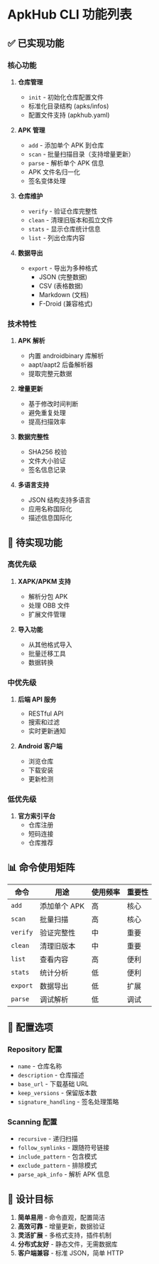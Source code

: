 # ApkHub CLI 功能列表

## ✅ 已实现功能

### 核心功能

1. **仓库管理**
   - `init` - 初始化仓库配置文件
   - 标准化目录结构 (apks/infos)
   - 配置文件支持 (apkhub.yaml)

2. **APK 管理**
   - `add` - 添加单个 APK 到仓库
   - `scan` - 批量扫描目录（支持增量更新）
   - `parse` - 解析单个 APK 信息
   - APK 文件名归一化
   - 签名变体处理

3. **仓库维护**
   - `verify` - 验证仓库完整性
   - `clean` - 清理旧版本和孤立文件
   - `stats` - 显示仓库统计信息
   - `list` - 列出仓库内容

4. **数据导出**
   - `export` - 导出为多种格式
     - JSON (完整数据)
     - CSV (表格数据)
     - Markdown (文档)
     - F-Droid (兼容格式)

### 技术特性

1. **APK 解析**
   - 内置 androidbinary 库解析
   - aapt/aapt2 后备解析器
   - 提取完整元数据

2. **增量更新**
   - 基于修改时间判断
   - 避免重复处理
   - 提高扫描效率

3. **数据完整性**
   - SHA256 校验
   - 文件大小验证
   - 签名信息记录

4. **多语言支持**
   - JSON 结构支持多语言
   - 应用名称国际化
   - 描述信息国际化

## 🚧 待实现功能

### 高优先级

1. **XAPK/APKM 支持**
   - 解析分包 APK
   - 处理 OBB 文件
   - 扩展文件管理

2. **导入功能**
   - 从其他格式导入
   - 批量迁移工具
   - 数据转换

### 中优先级

1. **后端 API 服务**
   - RESTful API
   - 搜索和过滤
   - 实时更新通知

2. **Android 客户端**
   - 浏览仓库
   - 下载安装
   - 更新检测

### 低优先级

1. **官方索引平台**
   - 仓库注册
   - 短码连接
   - 仓库推荐

## 📊 命令使用矩阵

| 命令 | 用途 | 使用频率 | 重要性 |
|------|------|----------|--------|
| `add` | 添加单个 APK | 高 | 核心 |
| `scan` | 批量扫描 | 高 | 核心 |
| `verify` | 验证完整性 | 中 | 重要 |
| `clean` | 清理旧版本 | 中 | 重要 |
| `list` | 查看内容 | 高 | 便利 |
| `stats` | 统计分析 | 低 | 便利 |
| `export` | 数据导出 | 低 | 扩展 |
| `parse` | 调试解析 | 低 | 调试 |

## 🔧 配置选项

### Repository 配置
- `name` - 仓库名称
- `description` - 仓库描述
- `base_url` - 下载基础 URL
- `keep_versions` - 保留版本数
- `signature_handling` - 签名处理策略

### Scanning 配置
- `recursive` - 递归扫描
- `follow_symlinks` - 跟随符号链接
- `include_pattern` - 包含模式
- `exclude_pattern` - 排除模式
- `parse_apk_info` - 解析 APK 信息

## 🎯 设计目标

1. **简单易用** - 命令直观，配置简洁
2. **高效可靠** - 增量更新，数据验证
3. **灵活扩展** - 多格式支持，插件机制
4. **分布式友好** - 静态文件，无需数据库
5. **客户端兼容** - 标准 JSON，简单 HTTP
